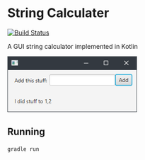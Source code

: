 # String Calculater

[![Build Status](https://travis-ci.org/divanvisagie/kotlin-tested-seed.svg?branch=master)](https://travis-ci.org/divanvisagie/kotlin-tested-seed)


A GUI string calculator implemented in Kotlin

![Screenshot](docs/images/screenshot.png)

## Running

```sh
gradle run
```